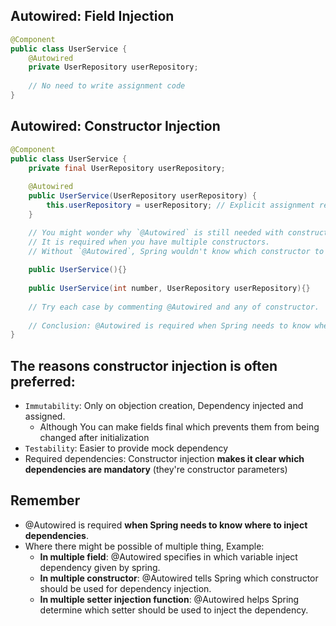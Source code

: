 ## Autowired: Field Injection
```java
@Component
public class UserService {
    @Autowired
    private UserRepository userRepository;
    
    // No need to write assignment code
}
```

## Autowired: Constructor Injection
```java
@Component
public class UserService {
    private final UserRepository userRepository;
    
    @Autowired
    public UserService(UserRepository userRepository) {
        this.userRepository = userRepository; // Explicit assignment required
    }

    // You might wonder why `@Autowired` is still needed with constructor injection. 
    // It is required when you have multiple constructors. 
    // Without `@Autowired`, Spring wouldn't know which constructor to use for dependency injection.
    
    public UserService(){}
    
    public UserService(int number, UserRepository userRepository){}
    
    // Try each case by commenting @Autowired and any of constructor.
    
    // Conclusion: @Autowired is required when Spring needs to know where to inject dependencies.
}
```

## The reasons constructor injection is often preferred:
- `Immutability`: Only on objection creation, Dependency injected and assigned.
  - Although You can make fields final which prevents them from being changed after initialization
- `Testability`: Easier to provide mock dependency
- Required dependencies: Constructor injection **makes it clear which dependencies are mandatory** (they're constructor parameters)

## Remember
- @Autowired is required **when Spring needs to know where to inject dependencies**.
- Where there might be possible of multiple thing, Example:
  - **In multiple field**:  @Autowired specifies in which variable inject dependency given by spring.
  - **In multiple constructor**: @Autowired tells Spring which constructor should be used for dependency injection.
  - **In multiple setter injection function**: @Autowired helps Spring determine which setter should be used to inject the dependency.